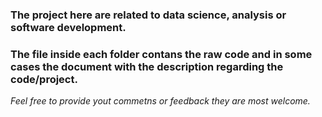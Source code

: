 
### The project here are related to data science, analysis or software development.
### The file inside each folder contans the raw code and in some cases the document with the description regarding the code/project.

*Feel free to provide yout commetns or feedback they are most welcome.*

